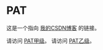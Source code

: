 # PAT

这是一个指向 [我的CSDN博客](https://blog.csdn.net/yiyi135) 的链接。

请访问 [PAT甲级](https://blog.csdn.net/yiyi135/category_12913058.html "点击访问")。
请访问 [PAT乙级](https://blog.csdn.net/yiyi135/category_12919597.html "点击访问")。
